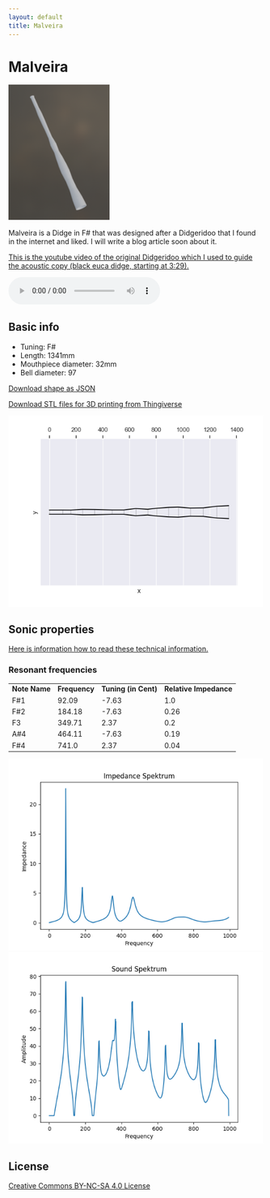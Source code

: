 ```yaml
---
layout: default
title: Malveira
---
```


# Malveira

<img class="didge_image" src="malveira.png" width="200"/>

Malveira is a Didge in F# that was designed after a Didgeridoo that I found in the internet and liked. I will write a blog article soon about it.

[This is the youtube video of the original Didgeridoo which I used to guide the acoustic copy (black euca didge, starting at 3:29).](https://www.youtube.com/watch?v=Ff0EH5s9P-0&t=212s)

<audio controls>
    <source src="malveira-short-song.mp3" type="audio/mp3">
    Your browser does not support the audio element.
</audio>

## Basic info

* Tuning: F#
* Length: 1341mm
* Mouthpiece diameter: 32mm
* Bell diameter: 97

[Download shape as JSON](geo.json)

[Download STL files for 3D printing from Thingiverse](https://www.thingiverse.com/thing:7014414)

<img src="geo.png" size="200"/>
    
## Sonic properties
    
[Here is information how to read these technical information.](/2025/02/13/how-to-read-outputs-of-didgelab.html)

### Resonant frequencies

<table class="analysis_table">
<tr class='even'><td><strong>
Note Name</strong></td>
<td><strong>Frequency</strong></td>
<td><strong>Tuning (in Cent)</strong></td>
<td><strong>Relative Impedance</strong>
</td></tr>
<tr><td>
F#1</td>
<td>92.09</td>
<td>-7.63</td>
<td>1.0
</td></tr>
<tr class="even"><td>
F#2</td>
<td>184.18</td>
<td>-7.63</td>
<td>0.26
</td></tr>
<tr><td>
F3</td>
<td>349.71</td>
<td>2.37</td>
<td>0.2
</td></tr>
<tr class="even"><td>
A#4</td>
<td>464.11</td>
<td>-7.63</td>
<td>0.19
</td></tr>
<tr><td>
F#4</td>
<td>741.0</td>
<td>2.37</td>
<td>0.04
</td></tr>

</table>

<img src="impedance_plot.png" />
<img src="sound_plot.png" />


## License
[Creative Commons BY-NC-SA 4.0 License](https://creativecommons.org/licenses/by-nc-sa/4.0/deed.en)